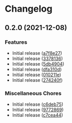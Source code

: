 # Changelog

## 0.2.0 (2021-12-08)


### Features

* Initial release ([a7f8e27](https://www.github.com/googleworkspace/chat-framework-nodejs/commit/a7f8e27d00029a04ccb3066632c6e8489e8e5d00))
* Initial release ([3378136](https://www.github.com/googleworkspace/chat-framework-nodejs/commit/337813694533e609c1c23b5822a27bb3011deb27))
* Initial release ([5db4904](https://www.github.com/googleworkspace/chat-framework-nodejs/commit/5db4904bf1538e95a38f939df8e177f145f2c69c))
* Initial release ([dfa310d](https://www.github.com/googleworkspace/chat-framework-nodejs/commit/dfa310d2bd75bd37478d5204e6ef5362c6e15b83))
* Initial release ([010211e](https://www.github.com/googleworkspace/chat-framework-nodejs/commit/010211e55bb7c2723cae37b4a9b564018bca4aed))
* Initial release ([274240f](https://www.github.com/googleworkspace/chat-framework-nodejs/commit/274240f4019ede63f8bc4ada8cf96e27b73e5d13))


### Miscellaneous Chores

* Initial release ([c6deb75](https://www.github.com/googleworkspace/chat-framework-nodejs/commit/c6deb75523aab1f29c4bbe866a14717d11b01418))
* Initial release ([9772869](https://www.github.com/googleworkspace/chat-framework-nodejs/commit/97728690829b43ced5a117d6ad8ab15b57caf924))
* Initial release ([c7cea44](https://www.github.com/googleworkspace/chat-framework-nodejs/commit/c7cea441cddab444537c8739030613c7178c5f5a))
